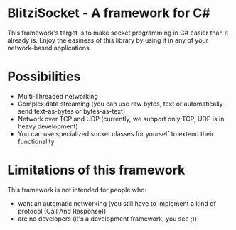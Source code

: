 BlitziSocket - A framework for C#
==============================

This framework's target is to make socket programming in C# easier than it already is.
Enjoy the easiness of this library by using it in any of your network-based applications.


Possibilities
==============================

- Multi-Threaded networking
- Complex data streaming (you can use raw bytes, text or automatically send text-as-bytes or bytes-as-text)
- Network over TCP and UDP (currently, we support only TCP, UDP is in heavy development)
- You can use specialized socket classes for yourself to extend their functionality


Limitations of this framework
==============================

This framework is not intended for people who:

- want an automatic networking (you still have to implement a kind of protocol (Call And Response))
- are no developers (it's a development framework, you see ;))